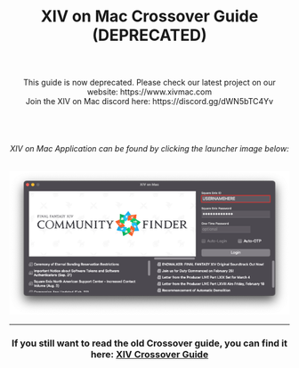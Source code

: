 <h1><p align="center">XIV on Mac Crossover Guide (DEPRECATED)</p></h1><br>


<p align="center">This guide is now deprecated. Please check our latest project on our website: https://www.xivmac.com <br> Join the XIV on Mac discord here: 
https://discord.gg/dWN5bTC4Yv
 
  <br><br>
<h6><p align="center">XIV on Mac Application can be found by clicking the launcher image below:</p></h6>
 <a href="https://www.xivmac.com/" title="XIV On Mac Website">
<p align="center"> <img src="https://raw.githubusercontent.com/seathasky/FF14-MAC_ModSupport/main/xivmac2.png"></a> <br>

 ---
  
<h3><p align="center">If you still want to read the old Crossover guide, you can find it here: <a href="https://github.com/seathasky/FF14-MAC_ModSupport/blob/main/CX-Guide.md"> XIV Crossover Guide</a></h3></p>
  


